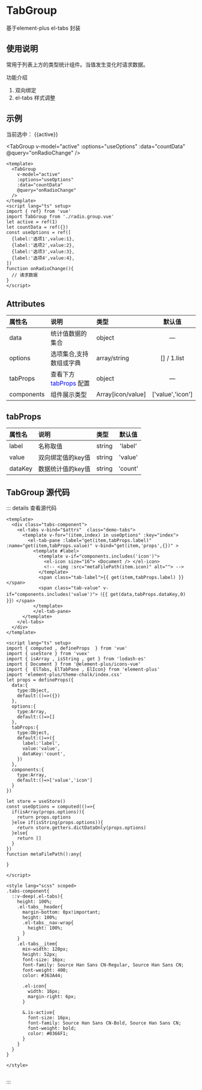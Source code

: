 

<script setup>
import { ref} from 'vue'
import TabGroup from '../../src/template/model/group/tab.group.vue'
let active = ref(1)
let countData = ref({})
const useOptions = ref([
  {label:'选项1',value:1},
  {label:'选项2',value:2},
  {label:'选项3',value:3},
  {label:'选项4',value:4},
])
function onRadioChange(){

}
</script>
# TabGroup
基于element-plus el-tabs 封装
## 使用说明
常用于列表上方的类型统计组件。当值发生变化时请求数据。

功能介绍

1. 双向绑定
2. el-tabs 样式调整

## 示例

当前选中： {{active}}

<TabGroup
  v-model="active"
  :options="useOptions"
  :data="countData"
  @query="onRadioChange"
/>



``` vue
<template>
  <TabGroup
    v-model="active"
    :options="useOptions"
    :data="countData"
    @query="onRadioChange"
  />
</template>
<script lang="ts" setup>
import { ref} from 'vue'
import TabGroup from './radio.group.vue'
let active = ref(1)
let countData = ref({})
const useOptions = ref([
  {label:'选项1',value:1},
  {label:'选项2',value:2},
  {label:'选项3',value:3},
  {label:'选项4',value:4},
])
function onRadioChange(){
  // 请求数据
}
</script>
```
## Attributes

| 属性名      | 说明        |  类型         |  默认值       | 
| :---        | :---   |   :---  |:----: |
| data   | 统计值数据的集合        | object      |—  |
| options   | 选项集合,支持数组或字典        | array/string      | []  /  1.list  |
| tabProps   | 查看下方  <span style="color:blue;">tabProps</span>  配置        | object      | —  |
| components   | 组件展示类型   | Array[icon/value]      | ['value','icon']  |

## tabProps

| 属性名      | 说明        |  类型         |  默认值       | 
| :---        | :---   |   :---  |:----: |
| label   | 名称取值       | string   |	'label' |
| value   | 双向绑定值的key值       | string   |	'value' |
| dataKey   | 数据统计值的key值       | string   |	'count' |

## TabGroup 源代码
::: details 查看源代码

``` vue
<template>
  <div class="tabs-component">
    <el-tabs v-bind="$attrs"  class="demo-tabs">
      <template v-for="(item,index) in useOptions" :key="index">
        <el-tab-pane :label="get(item,tabProps.label)" :name="get(item,tabProps.value)" v-bind="get(item,'props',{})" >
          <template #label>
            <template v-if="components.includes('icon')">
              <el-icon size="16"> <Document /> </el-icon>
              <!-- <img :src="metaFilePath(item.icon)" alt=""> -->
            </template>
            <span class="tab-label">{{ get(item,tabProps.label) }}</span>
            <span class="tab-value" v-if="components.includes('value')">（{{ get(data,tabProps.dataKey,0) }}）</span>
          </template>
          </el-tab-pane>
      </template>
    </el-tabs>
  </div>
</template>

<script lang="ts" setup>
import { computed , defineProps  } from 'vue'
import { useStore } from 'vuex'
import { isArray , isString , get } from 'lodash-es'
import { Document } from '@element-plus/icons-vue'
import {  ElTabs, ElTabPane , ElIcon} from 'element-plus'  
import 'element-plus/theme-chalk/index.css'
let props = defineProps({
  data:{
    type:Object,
    default:()=>({})
  },
  options:{
    type:Array,
    default:()=>[]
  },
  tabProps:{
    type:Object,
    default:()=>({
      label:'label',
      value:'value',
      dataKey:'count',
    })
  },
  components:{
    type:Array,
    default:()=>['value','icon']
  }
})

let store = useStore()
const useOptions = computed(()=>{
  if(isArray(props.options)){
    return props.options
  }else if(isString(props.options)){
    return store.getters.dictDataOnly(props.options)
  }else{
    return []
  }
})
function metaFilePath():any{

}

</script>

<style lang="scss" scoped>
.tabs-component{
  ::v-deep(.el-tabs){
    height: 100%;
    .el-tabs__header{
      margin-bottom: 0px!important;
      height: 100%;
      .el-tabs__nav-wrap{
        height: 100%;
      }
    }
    .el-tabs__item{
      min-width: 120px;
      height: 52px;
      font-size: 16px;
      font-family: Source Han Sans CN-Regular, Source Han Sans CN;
      font-weight: 400;
      color: #363A44;
      
      .el-icon{
        width: 16px;
        margin-right: 6px;
      }

      &.is-active{
        font-size: 16px;
        font-family: Source Han Sans CN-Bold, Source Han Sans CN;
        font-weight: bold;
        color: #0366F1;
      }
    }
  }
}

</style>


``` 


:::

<style module>
.button {
  color: red;
  font-weight: bold;
}
</style>